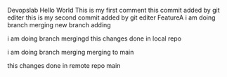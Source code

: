 Devopslab
Hello World
This is my first comment
this commit added by git editer
this is my second commit added by git editer FeatureA
i am doing branch merging
new branch adding

i am doing branch mergingd 
this changes done in local repo

i am doing branch merging merging to main

this changes done in remote repo main
